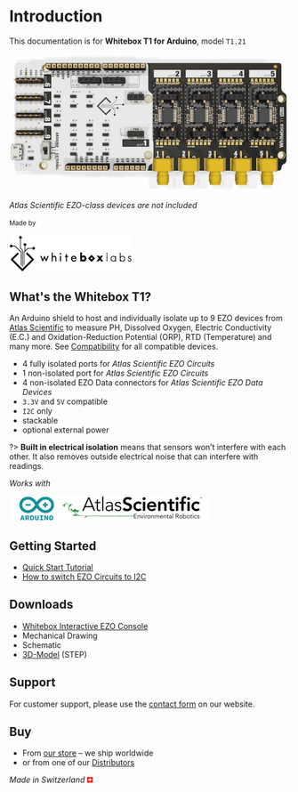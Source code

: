 # Introduction

This documentation is for **Whitebox T1 for Arduino**, model `T1.21`

![Whitebox T1](_media/whitebox-t1.jpg)

_Atlas Scientific EZO-class devices are not included_

<small>Made by</small>

![Whitebox Logo](_media/whitebox_logo.png)

## What's the Whitebox T1? <!-- {docsify-ignore} -->
An Arduino shield to host and individually isolate up to 9 EZO devices from [Atlas Scientific](https://www.atlas-scientific.com) to measure PH, Dissolved Oxygen, Electric Conductivity (E.C.) and Oxidation-Reduction Potential (ORP), RTD (Temperature) and many more. See [Compatibility](compatibility.md) for all compatible devices.

* 4 fully isolated ports for _Atlas Scientific EZO Circuits_
* 1 non-isolated port for _Atlas Scientific EZO Circuits_
* 4 non-isolated EZO Data connectors for _Atlas Scientific EZO Data Devices_
* `3.3V` and `5V` compatible
* `I2C` only
* stackable
* optional external power

?> **Built in electrical isolation** means that sensors won’t interfere with each other. It also removes outside electrical noise that can interfere with readings.


_Works with_

![Arduino Atlas Logo](_media/designed-for-arduino-atlas.png)

## Getting Started <!-- {docsify-ignore} -->
* [Quick Start Tutorial](quickstart.md)
* [How to switch EZO Circuits to I2C](protocols.md)

## Downloads <!-- {docsify-ignore} -->
* [Whitebox Interactive EZO Console](https://github.com/whitebox-labs/whitebox-ezo-console/archive/main.zip ':target=_blank')
* <i class="far fa-file-pdf"></i> Mechanical Drawing
* <i class="far fa-file-pdf"></i> Schematic
* <i class="fas fa-cube"></i> [3D-Model](https://github.com/whitebox-labs/whitebox-docs/raw/master/tentacle/t1-mkII/_media/whitebox-t1.step) (STEP)

## Support <!-- {docsify-ignore} -->
For customer support, please use the [contact form](https://www.whiteboxes.ch/contact/) on our website.


## Buy <!-- {docsify-ignore} -->
* From [our store](https://www.whiteboxes.ch/shop/whitebox-t1/) – we ship worldwide
* or from one of our [Distributors](https://www.whiteboxes.ch/distributors)

*Made in Switzerland* ![Switzerland](_media/its-flag-is-a-big-plus.png)
